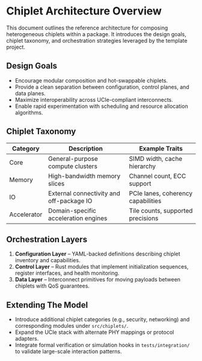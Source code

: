 # Chiplet Architecture Overview

This document outlines the reference architecture for composing heterogeneous chiplets within a package. It introduces the design goals, chiplet taxonomy, and orchestration strategies leveraged by the template project.

## Design Goals
- Encourage modular composition and hot-swappable chiplets.
- Provide a clean separation between configuration, control planes, and data planes.
- Maximize interoperability across UCIe-compliant interconnects.
- Enable rapid experimentation with scheduling and resource allocation algorithms.

## Chiplet Taxonomy
| Category     | Description                              | Example Traits                     |
|--------------|------------------------------------------|------------------------------------|
| Core         | General-purpose compute clusters         | SIMD width, cache hierarchy        |
| Memory       | High-bandwidth memory slices             | Channel count, ECC support         |
| IO           | External connectivity and off-package IO | PCIe lanes, coherency capabilities |
| Accelerator  | Domain-specific acceleration engines     | Tile counts, supported precisions  |

## Orchestration Layers
1. **Configuration Layer** – YAML-backed definitions describing chiplet inventory and capabilities.
2. **Control Layer** – Rust modules that implement initialization sequences, register interfaces, and health monitoring.
3. **Data Layer** – Interconnect primitives for moving payloads between chiplets with QoS guarantees.

## Extending The Model
- Introduce additional chiplet categories (e.g., security, networking) and corresponding modules under `src/chiplets/`.
- Expand the UCIe stack with alternate PHY mappings or protocol adapters.
- Integrate formal verification or simulation hooks in `tests/integration/` to validate large-scale interaction patterns.
